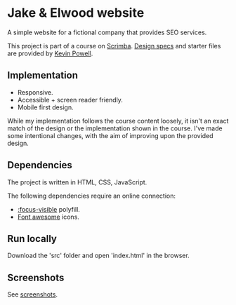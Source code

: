 # Jake & Elwood website

A simple website for a fictional company that provides SEO services.

This project is part of a course on [Scrimba](https://scrimba.com). [Design specs](https://xd.adobe.com/spec/f255d364-6d5e-4aaf-7703-6f8d0a398281-8464/) and starter files are provided by [Kevin Powell](https://github.com/kevin-powell/reponsive-web-design-bootcamp/).

## Implementation

* Responsive.
* Accessible + screen reader friendly.
* Mobile first design.

While my implementation follows the course content loosely, it isn't an exact match of the design or the implementation shown in the course. I've made some intentional changes, with the aim of improving upon the provided design.

## Dependencies

The project is written in HTML, CSS, JavaScript.

The following dependencies require an online connection:

* [:focus-visible](https://github.com/WICG/focus-visible) polyfill.
* [Font awesome](https://fontawesome.com/) icons.

## Run locally

Download the 'src' folder and open 'index.html' in the browser.

## Screenshots

See [screenshots](screenshots/).
